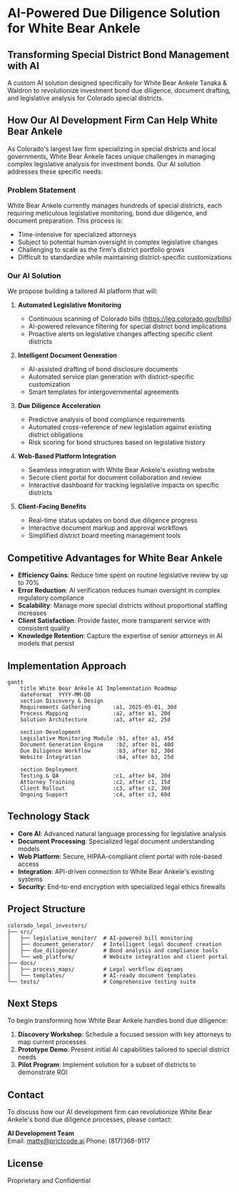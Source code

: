 # AI-Powered Due Diligence Solution for White Bear Ankele

## Transforming Special District Bond Management with AI

A custom AI solution designed specifically for White Bear Ankele Tanaka & Waldron to revolutionize investment bond due diligence, document drafting, and legislative analysis for Colorado special districts.

## How Our AI Development Firm Can Help White Bear Ankele

As Colorado's largest law firm specializing in special districts and local governments, White Bear Ankele faces unique challenges in managing complex legislative analysis for investment bonds. Our AI solution addresses these specific needs:

### Problem Statement

White Bear Ankele currently manages hundreds of special districts, each requiring meticulous legislative monitoring, bond due diligence, and document preparation. This process is:
- Time-intensive for specialized attorneys
- Subject to potential human oversight in complex legislative changes
- Challenging to scale as the firm's district portfolio grows
- Difficult to standardize while maintaining district-specific customizations

### Our AI Solution

We propose building a tailored AI platform that will:

1. **Automated Legislative Monitoring**
   - Continuous scanning of Colorado bills (https://leg.colorado.gov/bills)
   - AI-powered relevance filtering for special district bond implications
   - Proactive alerts on legislative changes affecting specific client districts

2. **Intelligent Document Generation**
   - AI-assisted drafting of bond disclosure documents
   - Automated service plan generation with district-specific customization
   - Smart templates for intergovernmental agreements

3. **Due Diligence Acceleration**
   - Predictive analysis of bond compliance requirements
   - Automated cross-reference of new legislation against existing district obligations
   - Risk scoring for bond structures based on legislative history

4. **Web-Based Platform Integration**
   - Seamless integration with White Bear Ankele's existing website
   - Secure client portal for document collaboration and review
   - Interactive dashboard for tracking legislative impacts on specific districts

5. **Client-Facing Benefits**
   - Real-time status updates on bond due diligence progress
   - Interactive document markup and approval workflows
   - Simplified district board meeting management tools

## Competitive Advantages for White Bear Ankele

- **Efficiency Gains**: Reduce time spent on routine legislative review by up to 70%
- **Error Reduction**: AI verification reduces human oversight in complex regulatory compliance
- **Scalability**: Manage more special districts without proportional staffing increases
- **Client Satisfaction**: Provide faster, more transparent service with consistent quality
- **Knowledge Retention**: Capture the expertise of senior attorneys in AI models that persist

## Implementation Approach

```mermaid
gantt
    title White Bear Ankele AI Implementation Roadmap
    dateFormat  YYYY-MM-DD
    section Discovery & Design
    Requirements Gathering       :a1, 2025-05-01, 30d
    Process Mapping              :a2, after a1, 20d
    Solution Architecture        :a3, after a2, 25d
    
    section Development
    Legislative Monitoring Module :b1, after a3, 45d
    Document Generation Engine    :b2, after b1, 40d
    Due Diligence Workflow        :b3, after b2, 30d
    Website Integration           :b4, after b3, 25d
    
    section Deployment
    Testing & QA                 :c1, after b4, 20d
    Attorney Training            :c2, after c1, 15d
    Client Rollout               :c3, after c2, 30d
    Ongoing Support              :c4, after c3, 60d
```

## Technology Stack

- **Core AI**: Advanced natural language processing for legislative analysis
- **Document Processing**: Specialized legal document understanding models
- **Web Platform**: Secure, HIPAA-compliant client portal with role-based access
- **Integration**: API-driven connection to White Bear Ankele's existing systems
- **Security**: End-to-end encryption with specialized legal ethics firewalls

## Project Structure

```
colorado_legal_investors/
├── src/
│   ├── legislative_monitor/  # AI-powered bill monitoring
│   ├── document_generator/   # Intelligent legal document creation
│   ├── due_diligence/        # Bond analysis and compliance tools
│   └── web_platform/         # Website integration and client portal
├── docs/
│   ├── process_maps/         # Legal workflow diagrams
│   └── templates/            # AI-ready document templates
└── tests/                    # Comprehensive testing suite
```

## Next Steps

To begin transforming how White Bear Ankele handles bond due diligence:

1. **Discovery Workshop**: Schedule a focused session with key attorneys to map current processes
2. **Prototype Demo**: Present initial AI capabilities tailored to special district needs
3. **Pilot Program**: Implement solution for a subset of districts to demonstrate ROI

## Contact

To discuss how our AI development firm can revolutionize White Bear Ankele's bond due diligence processes, please contact:

**AI Development Team**  
Email: matty@prjctcode.ai 
Phone: (817)368-9117

## License

Proprietary and Confidential
